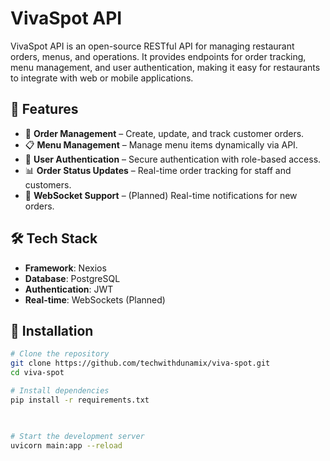 # VivaSpot API  

VivaSpot API is an open-source RESTful API for managing restaurant orders, menus, and operations. It provides endpoints for order tracking, menu management, and user authentication, making it easy for restaurants to integrate with web or mobile applications.  

## 🚀 Features  
- 📌 **Order Management** – Create, update, and track customer orders.  
- 📋 **Menu Management** – Manage menu items dynamically via API.  
- 👤 **User Authentication** – Secure authentication with role-based access.  
- 📊 **Order Status Updates** – Real-time order tracking for staff and customers.  
- 🔗 **WebSocket Support** – (Planned) Real-time notifications for new orders.  

## 🛠️ Tech Stack  
- **Framework**: Nexios  
- **Database**: PostgreSQL 
- **Authentication**: JWT 
- **Real-time**: WebSockets (Planned)  

## 🔧 Installation  

```bash
# Clone the repository
git clone https://github.com/techwithdunamix/viva-spot.git  
cd viva-spot 

# Install dependencies  
pip install -r requirements.txt  

  

# Start the development server  
uvicorn main:app --reload
